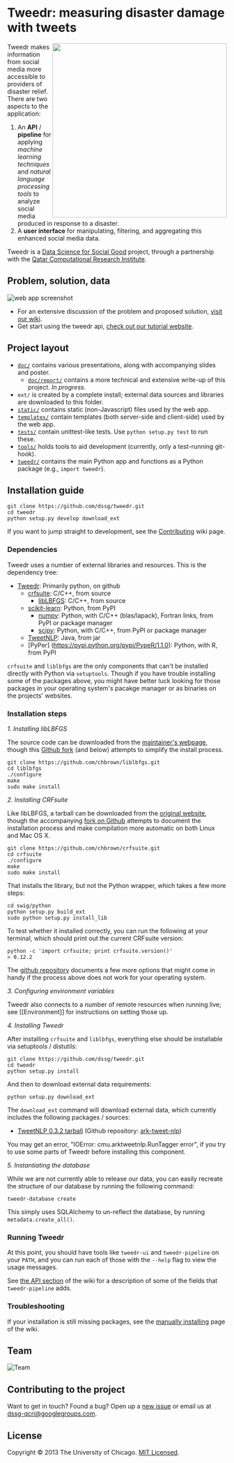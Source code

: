 # Tweedr: measuring disaster damage with tweets

<a href="http://www.qcri.com/"><img src="http://dssg.io/img/partners/qcri.png" width="400" align="right"></a>

Tweedr makes information from social media more accessible to providers of disaster relief. There are two aspects to the application:

1. An **API** / **pipeline** for applying _machine learning techniques_ and _natural language processing tools_ to analyze social media produced in response to a disaster.
2. A **user interface** for manipulating, filtering, and aggregating this enhanced social media data.

Tweedr is a [Data Science for Social Good](http://dssg.io/) project, through a partnership with the [Qatar Computational Research Institute](http://qcri.qa/).

## Problem, solution, data

![web app screenshot](https://raw.github.com/dssg/dssg.github.io/master/img/posts/tweedr-screenshot.png)

* For an extensive discussion of the problem and proposed solution, [visit our wiki](https://github.com/dssg/tweedr/wiki).
* Get start using the tweedr api, [check out our tutorial website](http://tokens.qcri.dssg.io/tweedrtutorial/).


## Project layout

* [`doc/`](doc) contains various presentations, along with accompanying slides and poster.
    + [`doc/report/`](doc/report) contains a more technical and extensive write-up of this project. _In progress._
* `ext/` is created by a complete install; external data sources and libraries are downloaded to this folder.
* [`static/`](static) contains static (non-Javascript) files used by the web app.
* [`templates/`](templates) contain templates (both server-side and client-side) used by the web app.
* [`tests/`](tests) contain unittest-like tests. Use `python setup.py test` to run these.
* [`tools/`](tools) holds tools to aid development (currently, only a test-running git-hook).
* [`tweedr/`](tweedr) contains the main Python app and functions as a Python package (e.g., `import tweedr`).


## Installation guide

    git clone https://github.com/dssg/tweedr.git
    cd tweedr
    python setup.py develop download_ext

If you want to jump straight to development, see the [Contributing](https://github.com/dssg/tweedr/wiki/Contributing) wiki page.

### Dependencies

Tweedr uses a number of external libraries and resources. This is the dependency tree:

* [Tweedr](https://github.com/dssg/tweedr): Primarily python, on github
    - [crfsuite](http://www.chokkan.org/software/crfsuite/): C/C++, from source
        + [libLBFGS](http://www.chokkan.org/software/liblbfgs/): C/C++, from source
    - [scikit-learn](http://scikit-learn.org/stable/): Python, from PyPI
        + [numpy](http://www.numpy.org/): Python, with C/C++ (blas/lapack), Fortran links, from PyPI or package manager
        + [scipy](http://www.scipy.org/): Python, with C/C++, from PyPI or package manager
    - [TweetNLP](http://www.ark.cs.cmu.edu/TweetNLP/): Java, from jar
    - [PyPer] (https://pypi.python.org/pypi/PypeR/1.1.0): Python, with R, from PyPI

`crfsuite` and `liblbfgs` are the only components that can't be installed directly with Python via `setuptools`. Though if you have trouble installing some of the packages above, you might have better luck looking for those packages in your operating system's pacakge manager or as binaries on the projects' websites.

### Installation steps

*1. Installing libLBFGS*

The source code can be downloaded from the [maintainer's webpage](http://www.chokkan.org/software/liblbfgs/), though this [Github fork](https://github.com/chbrown/liblbfgs) (and below) attempts to simplify the install process.

    git clone https://github.com/chbrown/liblbfgs.git
    cd liblbfgs
    ./configure
    make
    sudo make install

*2. Installing CRFsuite*

Like libLBFGS, a tarball can be downloaded from the [original website](http://www.chokkan.org/software/crfsuite/), though the accompanying [fork on Github](https://github.com/chbrown/crfsuite) attempts to document the installation process and make compilation more automatic on both Linux and Mac OS X.

    git clone https://github.com/chbrown/crfsuite.git
    cd crfsuite
    ./configure
    make
    sudo make install

That installs the library, but not the Python wrapper, which takes a few more steps:

    cd swig/python
    python setup.py build_ext
    sudo python setup.py install_lib

To test whether it installed correctly, you can run the following at your terminal, which should print out the current CRFsuite version:

    python -c 'import crfsuite; print crfsuite.version()'
    > 0.12.2

The [github repository](https://github.com/chbrown/crfsuite) documents a few more options that might come in handy if the process above does not work for your operating system.


*3. Configuring environment variables*

Tweedr also connects to a number of remote resources when running live; see [[Environment]] for instructions on setting those up.


*4. Installing Tweedr*

After installing `crfsuite` and `liblbfgs`, everything else should be installable via setuptools / distutils:

    git clone https://github.com/dssg/tweedr.git
    cd tweedr
    python setup.py install

And then to download external data requirements:

    python setup.py download_ext

The `download_ext` command will download external data, which currently includes the following packages / sources:

* [TweetNLP 0.3.2 tarball](http://ark-tweet-nlp.googlecode.com/files/ark-tweet-nlp-0.3.2.tgz) (Github repository: [ark-tweet-nlp](https://github.com/brendano/ark-tweet-nlp))

You may get an error, "IOError: cmu.arktweetnlp.RunTagger error", if you try to use some parts of Tweedr before installing this component.


*5. Instantiating the database*

While we are not currently able to release our data, you can easily recreate the structure of our database by running the following command:

    tweedr-database create

This simply uses SQLAlchemy to un-reflect the database, by running `metadata.create_all()`.


### Running Tweedr

At this point, you should have tools like `tweedr-ui` and `tweedr-pipeline` on your `PATH`, and you can run each of those with the `--help` flag to view the usage messages.

See [the API section](https://github.com/dssg/tweedr/wiki#tweedr-api-how-it-works) of the wiki for a description of some of the fields that `tweedr-pipeline` adds.


### Troubleshooting

If your installation is still missing packages, see the [manually installing](https://github.com/dssg/tweedr/wiki/Manually-installing) page of the wiki.


## Team
![Team](https://raw.github.com/dssg/dssg.github.io/761993c24ea2991170ef64048115cb805f5f13fb/img/people/teams/tweedr.png)


## Contributing to the project

Want to get in touch? Found a bug? Open up a [new issue](https://github.com/dssg/tweedr/issues/new) or email us at [dssg-qcri@googlegroups.com](mailto:dssg-qcri@googlegroups.com).


## License

Copyright © 2013 The University of Chicago. [MIT Licensed](LICENSE).
